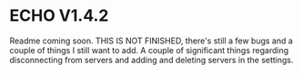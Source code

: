 # ECHO V1.4.2


Readme coming soon. THIS IS NOT FINISHED, there's still a few bugs and a couple of things I still want to add. A couple of significant things regarding disconnecting from servers and adding and deleting servers in the settings. 

